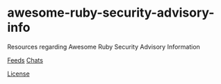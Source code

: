 # awesome-ruby-security-advisory-info

Resources regarding Awesome Ruby Security Advisory Information

[Feeds](Feeds)
[Chats](Chats)

[License](MIT-LICENSE.md)
